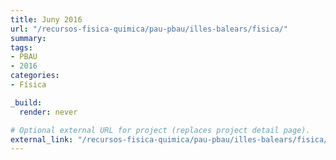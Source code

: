 ```yaml
---
title: Juny 2016
url: "/recursos-fisica-quimica/pau-pbau/illes-balears/fisica/"
summary:
tags:
- PBAU
- 2016
categories:
- Física

_build:
  render: never

# Optional external URL for project (replaces project detail page).
external_link: "/recursos-fisica-quimica/pau-pbau/illes-balears/fisica/juny-2016.pdf"
---
```

